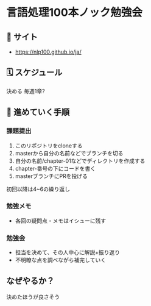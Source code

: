 # 言語処理100本ノック勉強会

## 💎 サイト
- https://nlp100.github.io/ja/

## 🗓 スケジュール

決める
毎週1章?

## 📝 進めていく手順

### 課題提出
1. このリポジトリをcloneする
3. masterから自分の名前などでブランチを切る
4. 自分の名前/chapter-01などでディレクトリを作成する
5. chapter-番号の下にコードを書く
6. masterブランチにPRを投げる

初回以降は4~6の繰り返し

### 勉強メモ
- 各回の疑問点・メモはイシューに残す

### 勉強会
- 担当を決めて、その人中心に解説+振り返り
- 不明瞭な点を調べながら補完していく

## なぜやるか？

決めたほうが良さそう
